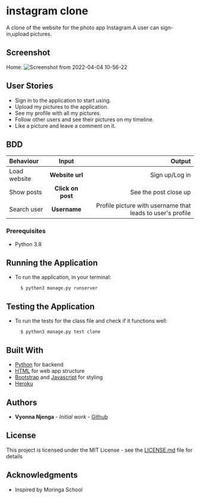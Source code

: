 # instagram clone
A clone of the website for the  photo app Instagram.A user can sign-in,upload pictures.


## Screenshot

Home:
![Screenshot from 2022-04-04 10-56-22](https://user-images.githubusercontent.com/93370913/161499474-55d0645a-c1df-4061-8299-18a18434ad66.png)



## User Stories

* Sign in to the application to start using.
* Upload my pictures to the application.
* See my profile with all my pictures.
* Follow other users and see their pictures on my timeline.
* Like a picture and leave a comment on it.

## BDD
| Behaviour | Input | Output |
| :---------------- | :---------------: | ------------------: |
| Load website | **Website url** | Sign up/Log in|
| Show posts | **Click on post** | See the post close up|
| Search user | **Username** | Profile picture with username that leads to user's profile|



### Prerequisites

* Python 3.8

## Running the Application
* To run the application, in your terminal:

        $ python3 manage.py runserver
      
        
## Testing the Application
* To run the tests for the class file and check if it functions well:

        $ python3 manage.py test clone
        


## Built With

* [Python](https://www.python.org/) for backend
* [HTML](https://html.com/) for web app structure
* [Bootstrap](https://getbootstrap.com/) and [Javascript](https://www.javascript.com/) for styling
* [Heroku](https://heroku.com)

## Authors

* **Vyonna Njenga** - *Initial work* - [Github](https://github.com/vyonna6519/)

## License

This project is licensed under the MIT License - see the [LICENSE.md](LICENSE.md) file for details

## Acknowledgments

* Inspired by Moringa School
